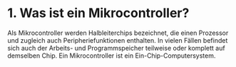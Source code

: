 # 1. Was ist ein Mikrocontroller?

Als Mikrocontroller werden Halbleiterchips bezeichnet, die einen Prozessor und zugleich auch Peripheriefunktionen
enthalten. In vielen Fällen befindet sich auch der Arbeits- und Programmspeicher teilweise oder komplett auf demselben
Chip. Ein Mikrocontroller ist ein Ein-Chip-Computersystem.
